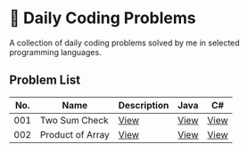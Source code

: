 # 🧠 Daily Coding Problems

A collection of daily coding problems solved by me in selected programming languages.

## Problem List

| No. | Name | Description | Java | C# |
| --- | ---- | ----------- | ---- | -- |
| 001 | Two Sum Check | [View](problems/001-two-sum-check/README.md) | [View](problems/001-two-sum-check/java/Main.java) | [View](problems/001-two-sum-check/csharp/Program.cs) |
| 002 | Product of Array | [View](problems/002-product-of-array/README.md) | [View](problems/002-product-of-array/java/Main.java) | [View](problems/002-product-of-array/csharp/Program.cs) |
